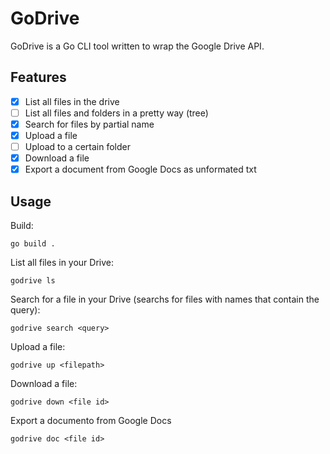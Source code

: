# GoDrive

GoDrive is a Go CLI tool written to wrap the Google Drive API. 

## Features

- [x] List all files in the drive
- [ ] List all files and folders in a pretty way (tree)
- [x] Search for files by partial name
- [x] Upload a file
- [ ] Upload to a certain folder
- [x] Download a file
- [x] Export a document from Google Docs as unformated txt

## Usage

Build:

```
go build .
```

List all files in your Drive:
```
godrive ls
```

Search for a file in your Drive (searchs for files with names that contain the query):
```
godrive search <query>
```

Upload a file:
```
godrive up <filepath>
```

Download a file:
```
godrive down <file id>
```

Export a documento from Google Docs
```
godrive doc <file id>
```
